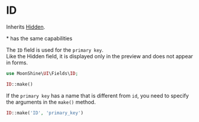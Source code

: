 # ID

Inherits [Hidden](/docs/{{version}}/fields/hidden).

\* has the same capabilities

The `ID` field is used for the `primary key`.  
Like the Hidden field, it is displayed only in the preview and does not appear in forms.

```php
use MoonShine\UI\Fields\ID;

ID::make()
```

If the `primary key` has a name that is different from `id`, you need to specify the arguments in the `make()` method.

```php
ID::make('ID', 'primary_key')
```